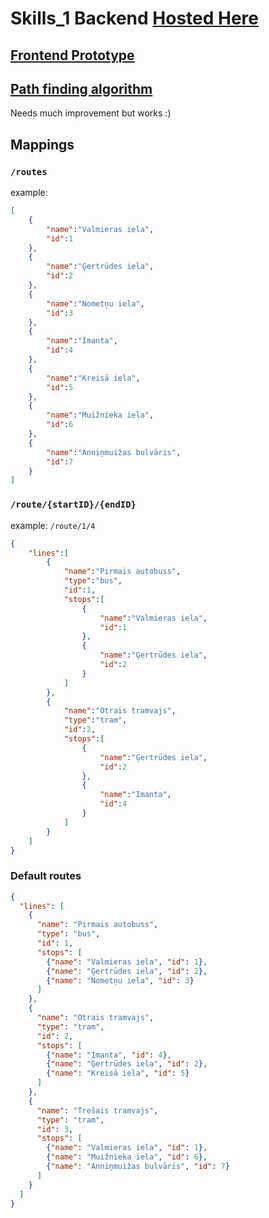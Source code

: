 # Skills_1 Backend [Hosted Here](http://skillsbackend.wuzzy.me/)
## [Frontend Prototype](https://github.com/WuzzyLV/Skills_1-frontend)
## [Path finding algorithm](https://github.com/WuzzyLV/Skills_1/blob/ce1c840a490af08f4e820a29be69a8fefc26bc12/src/main/java/me/wuzzyxy/skills_1/routes/RouteSystem.java#L70C24-L70C24)
Needs much improvement but works :)

## Mappings
### `/routes`
example:
```json
[
	{
		"name":"Valmieras iela",
		"id":1
	},
	{
		"name":"Ģertrūdes iela",
		"id":2
	},
	{
		"name":"Nometņu iela",
		"id":3
	},
	{
		"name":"Imanta",
		"id":4
	},
	{
		"name":"Kreisā iela",
		"id":5
	},
	{
		"name":"Muižnieka iela",
		"id":6
	},
	{
		"name":"Anniņmuižas bulvāris",
		"id":7
	}
]
```

### `/route/{startID}/{endID}`
example: `/route/1/4`
```json
{
	"lines":[
		{
			"name":"Pirmais autobuss",
			"type":"bus",
			"id":1,
			"stops":[
				{
					"name":"Valmieras iela",
					"id":1
				},
				{
					"name":"Ģertrūdes iela",
					"id":2
				}
			]
		},
		{
			"name":"Otrais tramvajs",
			"type":"tram",
			"id":2,
			"stops":[
				{
					"name":"Ģertrūdes iela",
					"id":2
				},
				{
					"name":"Imanta",
					"id":4
				}
			]
		}
	]
}
```


### Default routes
```json
{
  "lines": [
    {
      "name": "Pirmais autobuss",
      "type": "bus",
      "id": 1,
      "stops": [
        {"name": "Valmieras iela", "id": 1},
        {"name": "Ģertrūdes iela", "id": 2},
        {"name": "Nometņu iela", "id": 3}
      ]
    },
    {
      "name": "Otrais tramvajs",
      "type": "tram",
      "id": 2,
      "stops": [
        {"name": "Imanta", "id": 4},
        {"name": "Ģertrūdes iela", "id": 2},
        {"name": "Kreisā iela", "id": 5}
      ]
    },
    {
      "name": "Trešais tramvajs",
      "type": "tram",
      "id": 3,
      "stops": [
        {"name": "Valmieras iela", "id": 1},
        {"name": "Muižnieka iela", "id": 6},
        {"name": "Anniņmuižas bulvāris", "id": 7}
      ]
    }
  ]
}
```
